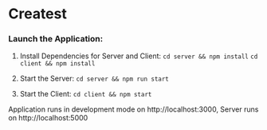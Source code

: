 # Createst

### Launch the Application:

1. Install Dependencies for Server and Client:
`cd server && npm install`
`cd client && npm install`

2. Start the Server:
`cd server && npm run start`

3. Start the Client:
`cd client && npm start`

Application runs in development mode on http://localhost:3000, Server runs on http://localhost:5000
